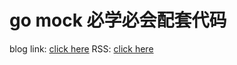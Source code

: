# go mock 必学必会配套代码

blog link: [click here](https://blog.csdn.net/weixin_38976558?type=blog)
RSS: [click here](https://rss.csdn.net/weixin_38976558/rss/map?spm=1001.2014.3001.5494)
